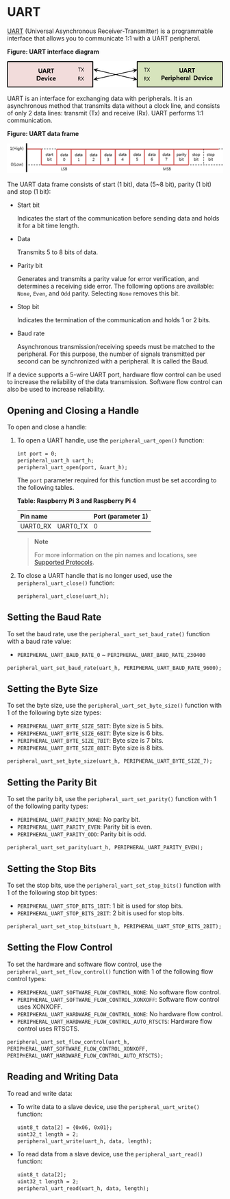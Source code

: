 # UART

[UART](https://en.wikipedia.org/wiki/Universal_asynchronous_receiver-transmitter) (Universal Asynchronous Receiver-Transmitter) is a programmable interface that allows you to communicate 1:1 with a UART peripheral.

**Figure: UART interface diagram**

![UART interface diagram](media/peri_api_uart_diagram.png)

UART is an interface for exchanging data with peripherals. It is an asynchronous method that transmits data without a clock line, and consists of only 2 data lines: transmit (Tx) and receive (Rx). UART performs 1:1 communication.

**Figure: UART data frame**

![UART data frame](media/peri_api_uart_data.png)

The UART data frame consists of start (1 bit), data (5\~8 bit), parity (1 bit) and stop (1 bit):

-   Start bit

    Indicates the start of the communication before sending data and holds it for a bit time length.

-   Data

    Transmits 5 to 8 bits of data.

-   Parity bit

    Generates and transmits a parity value for error verification, and determines a receiving side error. The following options are available: `None`, `Even`, and `Odd` parity. Selecting `None` removes this bit.

-   Stop bit

    Indicates the termination of the communication and holds 1 or 2 bits.

-   Baud rate

    Asynchronous transmission/receiving speeds must be matched to the peripheral. For this purpose, the number of signals transmitted per second can be synchronized with a peripheral. It is called the Baud.

If a device supports a 5-wire UART port, hardware flow control can be used to increase the reliability of the data transmission. Software flow control can also be used to increase reliability.

## Opening and Closing a Handle

To open and close a handle:

1.  To open a UART handle, use the `peripheral_uart_open()` function:

    ```
    int port = 0;
    peripheral_uart_h uart_h;
    peripheral_uart_open(port, &uart_h);
    ```

    The `port` parameter required for this function must be set according to the following tables.

    **Table: Raspberry Pi 3 and Raspberry Pi 4**

    | Pin name | | Port (parameter 1) |
    | -------- | ---------| ---- |
    | UART0_RX | UART0_TX | 0    |


    > **Note**
    >
    > For more information on the pin names and locations, see [Supported Protocols](peripheral-io-api.md#protocol).

2.  To close a UART handle that is no longer used, use the `peripheral_uart_close()` function:

    ```
    peripheral_uart_close(uart_h);
    ```

## Setting the Baud Rate

To set the baud rate, use the `peripheral_uart_set_baud_rate()` function with a baud rate value:

-   `PERIPHERAL_UART_BAUD_RATE_0` \~ `PERIPHERAL_UART_BAUD_RATE_230400`

```
peripheral_uart_set_baud_rate(uart_h, PERIPHERAL_UART_BAUD_RATE_9600);
```

## Setting the Byte Size

To set the byte size, use the `peripheral_uart_set_byte_size()` function with 1 of the following byte size types:

-   `PERIPHERAL_UART_BYTE_SIZE_5BIT`: Byte size is 5 bits.
-   `PERIPHERAL_UART_BYTE_SIZE_6BIT`: Byte size is 6 bits.
-   `PERIPHERAL_UART_BYTE_SIZE_7BIT`: Byte size is 7 bits.
-   `PERIPHERAL_UART_BYTE_SIZE_8BIT`: Byte size is 8 bits.

```
peripheral_uart_set_byte_size(uart_h, PERIPHERAL_UART_BYTE_SIZE_7);
```

## Setting the Parity Bit

To set the parity bit, use the `peripheral_uart_set_parity()` function with 1 of the following parity types:

-   `PERIPHERAL_UART_PARITY_NONE`: No parity bit.
-   `PERIPHERAL_UART_PARITY_EVEN`: Parity bit is even.
-   `PERIPHERAL_UART_PARITY_ODD`: Parity bit is odd.

```
peripheral_uart_set_parity(uart_h, PERIPHERAL_UART_PARITY_EVEN);
```

## Setting the Stop Bits

To set the stop bits, use the `peripheral_uart_set_stop_bits()` function with 1 of the following stop bit types:

-   `PERIPHERAL_UART_STOP_BITS_1BIT`: 1 bit is used for stop bits.
-   `PERIPHERAL_UART_STOP_BITS_2BIT`: 2 bit is used for stop bits.

```
peripheral_uart_set_stop_bits(uart_h, PERIPHERAL_UART_STOP_BITS_2BIT);
```

## Setting the Flow Control

To set the hardware and software flow control, use the `peripheral_uart_set_flow_control()` function with 1 of the following flow control types:

-   `PERIPHERAL_UART_SOFTWARE_FLOW_CONTROL_NONE`: No software flow control.
-   `PERIPHERAL_UART_SOFTWARE_FLOW_CONTROL_XONXOFF`: Software flow control uses XONXOFF.
-   `PERIPHERAL_UART_HARDWARE_FLOW_CONTROL_NONE`: No hardware flow control.
-   `PERIPHERAL_UART_HARDWARE_FLOW_CONTROL_AUTO_RTSCTS`: Hardware flow control uses RTSCTS.

```
peripheral_uart_set_flow_control(uart_h, PERIPHERAL_UART_SOFTWARE_FLOW_CONTROL_XONXOFF, PERIPHERAL_UART_HARDWARE_FLOW_CONTROL_AUTO_RTSCTS);
```

## Reading and Writing Data

To read and write data:

-   To write data to a slave device, use the `peripheral_uart_write()` function:

    ```
    uint8_t data[2] = {0x06, 0x01};
    uint32_t length = 2;
    peripheral_uart_write(uart_h, data, length);
    ```

-   To read data from a slave device, use the `peripheral_uart_read()` function:

    ```
    uint8_t data[2];
    uint32_t length = 2;
    peripheral_uart_read(uart_h, data, length);
    ```
